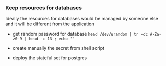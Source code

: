 ### Keep resources for databases

Ideally the resources for databases would be managed by someone else and it will be different from the application

- get random password for database
```head /dev/urandom | tr -dc A-Za-z0-9 | head -c 13 ; echo ''```

- create manually the secret from shell script

- deploy the stateful set for postgres